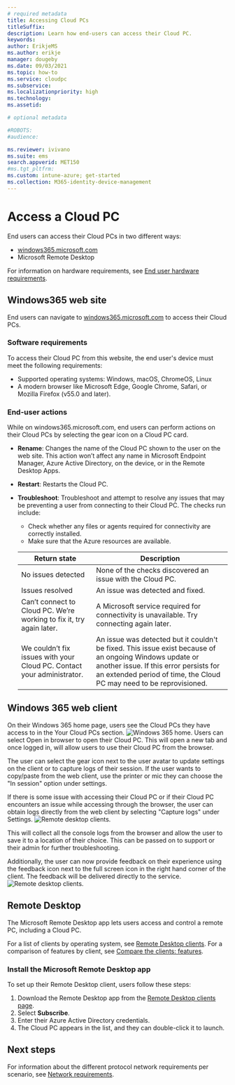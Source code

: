```yaml
---
# required metadata
title: Accessing Cloud PCs
titleSuffix:
description: Learn how end-users can access their Cloud PC.
keywords:
author: ErikjeMS  
ms.author: erikje
manager: dougeby
ms.date: 09/03/2021
ms.topic: how-to
ms.service: cloudpc
ms.subservice:
ms.localizationpriority: high
ms.technology:
ms.assetid: 

# optional metadata

#ROBOTS:
#audience:

ms.reviewer: ivivano
ms.suite: ems
search.appverid: MET150
#ms.tgt_pltfrm:
ms.custom: intune-azure; get-started
ms.collection: M365-identity-device-management
---
```


# Access a Cloud PC

End users can access their Cloud PCs in two different ways:

- [windows365.microsoft.com](https://Windows365.microsoft.com)
- Microsoft Remote Desktop

For information on hardware requirements, see [End user hardware requirements](end-user-hardware-requirements.md).

## Windows365 web site

End users can navigate to [windows365.microsoft.com](https://windows365.microsoft.com) to access their Cloud PCs.  

### Software requirements

To access their Cloud PC from this website, the end user's device must meet the following requirements:

- Supported operating systems: Windows, macOS, ChromeOS, Linux
- A modern browser like Microsoft Edge, Google Chrome, Safari, or Mozilla Firefox (v55.0 and later).

### End-user actions

While on windows365.microsoft.com, end users can perform actions on their Cloud PCs by selecting the gear icon on a Cloud PC card.

- **Rename**: Changes the name of the Cloud PC shown to the user on the web site. This action won’t affect any name in Microsoft Endpoint Manager, Azure Active Directory, on the device, or in the Remote Desktop Apps.  
- **Restart**: Restarts the Cloud PC.
- **Troubleshoot**: Troubleshoot and attempt to resolve any issues that may be preventing a user from connecting to their Cloud PC. The checks run include:
    - Check whether any files or agents required for connectivity are correctly installed.
    - Make sure that the Azure resources are available.

  | Return state | Description |
  | ------------- | ------------- |
  | No issues detected | None of the checks discovered an issue with the Cloud PC. |
  | Issues resolved  | An issue was detected and fixed. |
  | Can’t connect to Cloud PC. We’re working to fix it, try again later. | A Microsoft service required for connectivity is unavailable. Try connecting again later. |
  | We couldn’t fix issues with your Cloud PC. Contact your administrator. | An issue was detected but it couldn't be fixed. This issue exist because of an ongoing Windows update or another issue. If this error persists for an extended period of time, the Cloud PC may need to be reprovisioned. |

## Windows 365 web client

On their Windows 365 home page, users see the Cloud PCs they have access to in the Your Cloud PCs section.
![Windows 365 home.](./media/get-started-windows-365-business/cloud-pc-home.png)
Users can select Open in browser to open their Cloud PC. This will open a new tab and once logged in, will allow users to use their Cloud PC from the browser.

The user can select the gear icon next to the user avatar to update settings on the client or to capture logs of their session.
If the user wants to copy/paste from the web client, use the printer or mic they can choose the "In session" option under settings.

If there is some issue with accessing their Cloud PC or if their Cloud PC encounters an issue while accessing through the browser, the user can obtain logs directly from the web client by selecting "Capture logs" under Settings.
![Remote desktop clients.](./media/windows-365/enterprise/media/settings_logs.png)

This will collect all the console logs from the browser and allow the user to save it to a location of their choice. This can be passed on to support or their admin for further troubleshooting.

Additionally, the user can now provide feedback on their experience using the feedback icon next to the full screen icon in the right hand corner of the client.
The feedback will be delivered directly to the service.
![Remote desktop clients.](./media/windows-365/enterprise/media/feedback_main_eg.png)


## Remote Desktop

The Microsoft Remote Desktop app lets users access and control a remote PC, including a Cloud PC.

For a list of clients by operating system, see [Remote Desktop clients](/windows-server/remote/remote-desktop-services/clients/remote-desktop-clients). For a comparison of features by client, see [Compare the clients: features](/windows-server/remote/remote-desktop-services/clients/remote-desktop-features#client-features).

### Install the Microsoft Remote Desktop app

To set up their Remote Desktop client, users follow these steps:

1. Download the Remote Desktop app from the [Remote Desktop clients page](/windows-server/remote/remote-desktop-services/clients/remote-desktop-clients).
2. Select **Subscribe**.
3. Enter their Azure Active Directory credentials.
4. The Cloud PC appears in the list, and they can double-click it to launch.

<!-- ########################## -->
## Next steps

For information about the different protocol network requirements per scenario, see [Network requirements](requirements-network.md).
